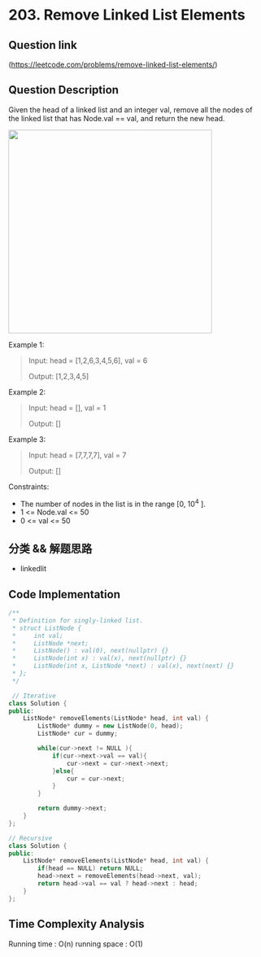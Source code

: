 # 203. Remove Linked List Elements

## Question link
(https://leetcode.com/problems/remove-linked-list-elements/)

## Question Description
Given the head of a linked list and an integer val, remove all the nodes of the linked list that has Node.val == val, and return the new head.

<img src="https://assets.leetcode.com/uploads/2021/03/06/removelinked-list.jpg" width="400" />

Example 1:
> Input: head = [1,2,6,3,4,5,6], val = 6
> 
> Output: [1,2,3,4,5]

Example 2:
> Input: head = [], val = 1
>
> Output: []

Example 3:
> Input: head = [7,7,7,7], val = 7
>
> Output: []

Constraints:
- The number of nodes in the list is in the range [0, 10<sup>4</sup> ].
- 1 <= Node.val <= 50
- 0 <= val <= 50

## 分类 && 解题思路
- linkedlit

## Code Implementation
```c++
/**
 * Definition for singly-linked list.
 * struct ListNode {
 *     int val;
 *     ListNode *next;
 *     ListNode() : val(0), next(nullptr) {}
 *     ListNode(int x) : val(x), next(nullptr) {}
 *     ListNode(int x, ListNode *next) : val(x), next(next) {}
 * };
 */

 // Iterative
class Solution {
public:
    ListNode* removeElements(ListNode* head, int val) {
        ListNode* dummy = new ListNode(0, head);
        ListNode* cur = dummy;

        while(cur->next != NULL ){
            if(cur->next->val == val){
                cur->next = cur->next->next;
            }else{
                cur = cur->next;
            }
        }

        return dummy->next;
    }
};

// Recursive
class Solution {
public:
    ListNode* removeElements(ListNode* head, int val) {
        if(head == NULL) return NULL;
        head->next = removeElements(head->next, val);
        return head->val == val ? head->next : head;
    }
};
```

## Time Complexity Analysis
Running time  : O(n)
running space : O(1)